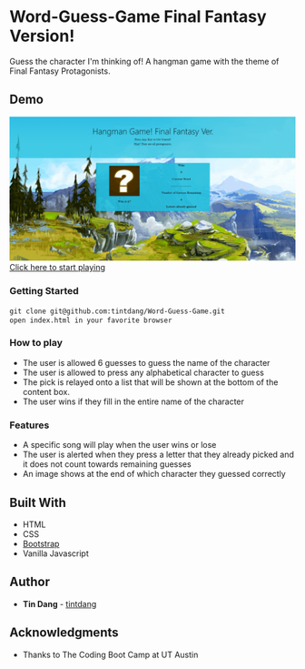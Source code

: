 # Word-Guess-Game Final Fantasy Version!

Guess the character I'm thinking of! A hangman game with the theme of Final Fantasy Protagonists.


## Demo
<img src='./assets/images/example.gif'><br>
[Click here to start playing](https://tintdang.github.io/Word-Guess-Game/)

### Getting Started
```
git clone git@github.com:tintdang/Word-Guess-Game.git
open index.html in your favorite browser
```

### How to play
- The user is allowed 6 guesses to guess the name of the character
- The user is allowed to press any alphabetical character to guess
- The pick is relayed onto a list that will be shown at the bottom of the content box.
- The user wins if they fill in the entire name of the character

### Features
- A specific song will play when the user wins or lose
- The user is alerted when they press a letter that they already picked and it does not count towards remaining guesses
- An image shows at the end of which character they guessed correctly


## Built With
- HTML
- CSS
- [Bootstrap](https://getbootstrap.com/)
- Vanilla Javascript

## Author

* **Tin Dang**  - [tintdang](https://github.com/tintdang)

## Acknowledgments

* Thanks to The Coding Boot Camp at UT Austin